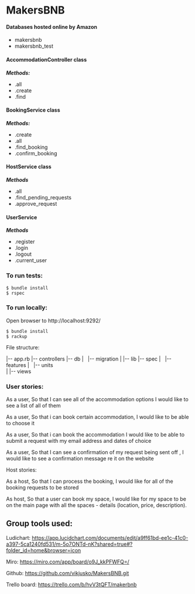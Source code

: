 # MakersBNB

#### Databases hosted online by Amazon

- makersbnb
- makersbnb_test

#### AccommodationController class

**_Methods:_**

- .all
- .create
- .find

#### BookingService class

**_Methods:_**

- .create
- .all
- .find_booking
- .confirm_booking

#### HostService class

**_Methods_**

- .all
- .find_pending_requests
- .approve_request

#### UserService

**_Methods_**

- .register
- .login
- .logout
- .current_user

### To run tests:

```
$ bundle install
$ rspec
```

### To run locally:

Open browser to http://localhost:9292/

```
$ bundle install
$ rackup
```

File structure:

|-- app.rb
|-- controllers
|-- db
|   |-- migration
|
|-- lib
|-- spec
|   |-- features
|   |-- units   
|
|-- views

### User stories:

As a user,
So that I can see all of the accommodation options
I would like to see a list of all of them

As a user,
So that i can book certain accommodation,
I would like to be able to choose it

As a user,
So that i can book the accommodation
I would like to be able to submit a request with my email address and dates of choice

As a user,
So that I can see a confirmation of my request being sent off ,
I would like to see a confirmation message re it on the website

Host stories:

As a host,
So that I can process the booking,
I would like for all of the booking requests to be stored

As host,
So that a user can book my space,
I would like for my space to be on the main page with all the spaces - details (location, price, description).

## Group tools used:

Ludichart:
https://app.lucidchart.com/documents/edit/a9ff61bd-ee1c-41c0-a397-5ca1240fd531/m-5o7ONTd-nK?shared=true#?folder_id=home&browser=icon

Miro:
https://miro.com/app/board/o9J_kkPFWFQ=/

Github:
https://github.com/vikjusko/MakersBNB.git

Trello board:
https://trello.com/b/hvV3tQFT/makerbnb
